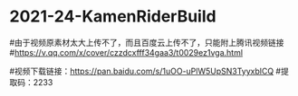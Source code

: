 # 2021-24-KamenRiderBuild
#由于视频原素材太大上传不了，而且百度云上传不了，只能附上腾讯视频链接
#https://v.qq.com/x/cover/czzdcxfff34gaa3/t0029ez1vga.html

#视频下载链接：https://pan.baidu.com/s/1uOO-uPlW5UpSN3TyyxblCQ 
#提取码：2233
